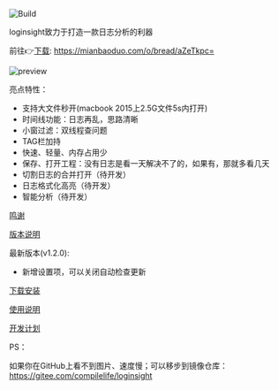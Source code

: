 ![Build](https://github.com/compilelife/loginsight/workflows/Build/badge.svg)

loginsight致力于打造一款日志分析的利器

前往👉[下载](https://mianbaoduo.com/o/bread/aZeTkpc=): https://mianbaoduo.com/o/bread/aZeTkpc=

![preview](https://s1.ax1x.com/2020/06/26/Ns3XGQ.png)

亮点特性：

- 支持大文件秒开(macbook 2015上2.5G文件5s内打开)
- 时间线功能：日志再乱，思路清晰
- 小窗过滤：双线程查问题
- TAG栏加持
- 快速、轻量、内存占用少
- 保存、打开工程：没有日志是看一天解决不了的，如果有，那就多看几天
- 切割日志的合并打开（待开发）
- 日志格式化高亮（待开发）
- 智能分析（待开发）



[鸣谢](https://github.com/compilelife/loginsight/wiki/鸣谢)

[版本说明](https://github.com/compilelife/loginsight/wiki/%E7%89%88%E6%9C%AC%E8%AF%B4%E6%98%8E)

最新版本(v1.2.0): 

- 新增设置项，可以关闭自动检查更新

[下载安装](https://github.com/compilelife/loginsight/wiki/下载安装)

[使用说明](https://github.com/compilelife/loginsight/wiki/使用说明)

[开发计划](https://github.com/compilelife/loginsight/projects/1)



PS：

如果你在GitHub上看不到图片、速度慢；可以移步到镜像仓库：https://gitee.com/compilelife/loginsight

